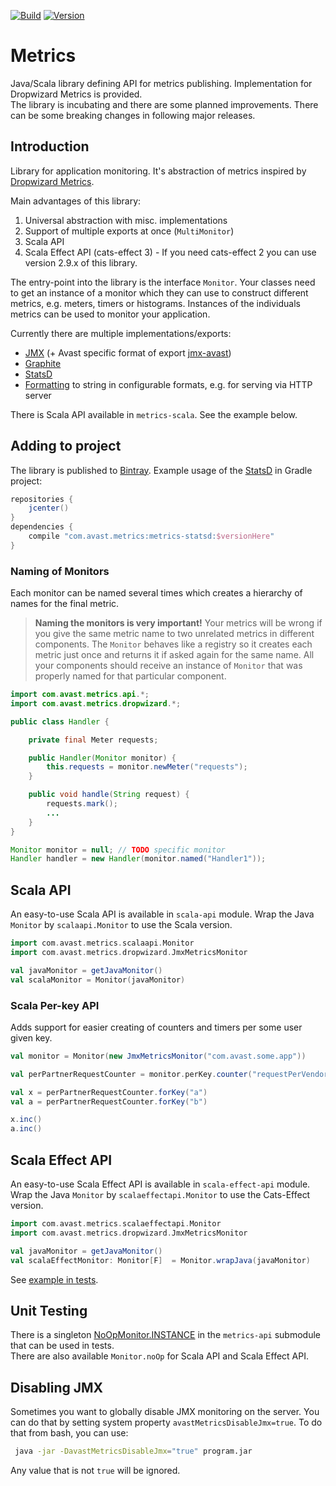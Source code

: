 [![Build](https://github.com/avast/metrics/workflows/Build/badge.svg)](https://github.com/avast/metrics/actions?query=workflow:Build) [![Version](https://badgen.net/maven/v/maven-central/com.avast.metrics/metrics-core)](https://repo1.maven.org/maven2/com/avast/metrics/)

# Metrics

Java/Scala library defining API for metrics publishing. Implementation for Dropwizard Metrics is provided.  
The library is incubating and there are some planned improvements. There can be some breaking changes in following major releases.

## Introduction
Library for application monitoring. It's abstraction of metrics inspired by [Dropwizard Metrics](https://github.com/dropwizard/metrics).

Main advantages of this library:
1) Universal abstraction with misc. implementations
2) Support of multiple exports at once (`MultiMonitor`)
3) Scala API
4) Scala Effect API (cats-effect 3) - If you need cats-effect 2 you can use version 2.9.x of this library.

The entry-point into the library is the interface `Monitor`. Your classes need to get an instance of a monitor which they can use to construct different metrics, e.g. meters, timers or histograms.
Instances of the individuals metrics can be used to monitor your application.

Currently there are multiple implementations/exports:
* [JMX](jmx) (+ Avast specific format of export [jmx-avast](jmx-avast))
* [Graphite](graphite)
* [StatsD](statsd)
* [Formatting](formatting) to string in configurable formats, e.g. for serving via HTTP server

There is Scala API available in `metrics-scala`. See the example below.

## Adding to project
The library is published to [Bintray](https://bintray.com/avast/maven/metrics/). Example usage of the [StatsD](statsd) in Gradle project: 
```gradle
repositories {
    jcenter()
}
dependencies {
    compile "com.avast.metrics:metrics-statsd:$versionHere"
}
```

### Naming of Monitors
Each monitor can be named several times which creates a hierarchy of names for the final metric.

> **Naming the monitors is very important!** Your metrics will be wrong if you give the same metric name to two unrelated metrics in different components. The `Monitor` behaves like a registry
so it creates each metric just once and returns it if asked again for the same name. All your components should receive an instance of `Monitor` that was properly named for that particular component.

```java
import com.avast.metrics.api.*;
import com.avast.metrics.dropwizard.*;

public class Handler {

    private final Meter requests;

    public Handler(Monitor monitor) {
        this.requests = monitor.newMeter("requests");
    }

    public void handle(String request) {
        requests.mark();
        ...
    }
}

Monitor monitor = null; // TODO specific monitor
Handler handler = new Handler(monitor.named("Handler1"));
```

## Scala API

An easy-to-use Scala API is available in `scala-api` module. Wrap the Java `Monitor` by `scalaapi.Monitor` to use the Scala version.

```scala
import com.avast.metrics.scalaapi.Monitor
import com.avast.metrics.dropwizard.JmxMetricsMonitor

val javaMonitor = getJavaMonitor()
val scalaMonitor = Monitor(javaMonitor)
```

### Scala Per-key API
Adds support for easier creating of counters and timers per some user given key.

```scala
val monitor = Monitor(new JmxMetricsMonitor("com.avast.some.app"))

val perPartnerRequestCounter = monitor.perKey.counter("requestPerVendor")

val x = perPartnerRequestCounter.forKey("a")
val a = perPartnerRequestCounter.forKey("b")

x.inc()
a.inc()

```

## Scala Effect API

An easy-to-use Scala Effect API is available in `scala-effect-api` module. Wrap the Java `Monitor` by `scalaeffectapi.Monitor` to use the Cats-Effect version.

```scala
import com.avast.metrics.scalaeffectapi.Monitor
import com.avast.metrics.dropwizard.JmxMetricsMonitor

val javaMonitor = getJavaMonitor()
val scalaEffectMonitor: Monitor[F]  = Monitor.wrapJava(javaMonitor)
```

See [example in tests](scala-effect-api/src/test/scala/com/avast/metrics/examples/EffectMonitor.scala).

## Unit Testing
There is a singleton [NoOpMonitor.INSTANCE](api/src/main/java/com/avast/metrics/test/NoOpMonitor.java) in the `metrics-api` submodule that can be used in tests.  
There are also available `Monitor.noOp` for Scala API and Scala Effect API.

## Disabling JMX
Sometimes you want to globally disable JMX monitoring on the server. You can do that by setting system property `avastMetricsDisableJmx=true`. To do that from bash, you can use:

```sh
 java -jar -DavastMetricsDisableJmx="true" program.jar
```

Any value that is not `true` will be ignored.
